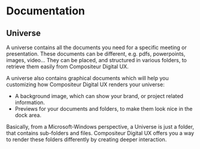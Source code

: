 # Documentation

## Universe

A universe contains all the documents you need for a specific meeting or presentation. These documents can be different, e.g. pdfs, powerpoints, images, video... They can be placed, and structured in various folders, to retrieve them easily from Compositeur Digital UX. 

A universe also contains graphical documents which will help you customizing how Compositeur Digital UX renders your universe: 
* A background image, which can show your brand, or project related information.
* Previews for your documents and folders, to make them look nice in the dock area.

Basically, from a Microsoft-Windows perspective, a Universe is just a folder, that contains sub-folders and files. Compositeur Digital UX offers you a way to render these folders differently by creating deeper interaction.


